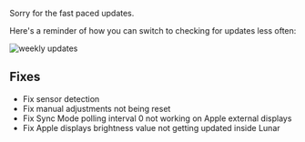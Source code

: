 Sorry for the fast paced updates. 

Here's a reminder of how you can switch to checking for updates less often:

![weekly updates](https://files.lunar.fyi/weekly-updates.png)

## Fixes

* Fix sensor detection
* Fix manual adjustments not being reset
* Fix Sync Mode polling interval 0 not working on Apple external displays
* Fix Apple displays brightness value not getting updated inside Lunar